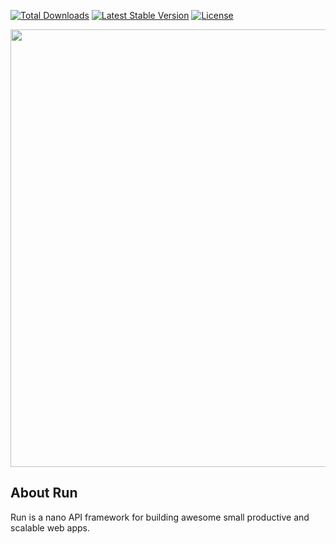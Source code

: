 

<p align="center">

[//]: # (<a href="https://travis-ci.org/php-run/framework"><img src="https://travis-ci.org/php-run/framework.svg" alt="Build Status"></a>)
<a href="https://packagist.org/packages/php-run/framework"><img src="https://img.shields.io/packagist/dt/php-run/framework" alt="Total Downloads"></a>
<a href="https://packagist.org/packages/php-run/framework"><img src="https://img.shields.io/packagist/v/php-run/framework" alt="Latest Stable Version"></a>
<a href="https://packagist.org/packages/php-run/framework"><img src="https://img.shields.io/packagist/l/php-run/framework" alt="License"></a>
</p>

<p align="center"><a href="https://github.com/php-run/run" target="_blank">
<img src="https://user-images.githubusercontent.com/27627958/189930619-0ff61a80-76ce-4115-a683-326d3314688c.png" width="700">

</a></p>



## About Run

Run is a nano API framework for building awesome small productive and scalable web apps.
 
